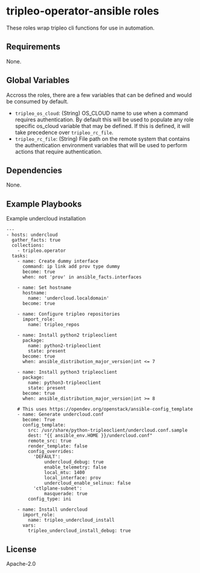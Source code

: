 tripleo-operator-ansible roles
==============================

These roles wrap tripleo cli functions for use in automation.

Requirements
------------

None.

Global Variables
----------------

Accross the roles, there are a few variables that can be defined and would be
consumed by default.

* `tripleo_os_cloud`: (String) OS_CLOUD name to use when a command requires authentication. By default this will be used to populate any role specific os_cloud variable that may be defined. If this is defined, it will take precedence over `tripleo_rc_file`.
* `tripleo_rc_file`: (String) File path on the remote system that contains the authentication environment variables that will be used to perform actions that require authentication.

Dependencies
------------

None.

Example Playbooks
-----------------

Example undercloud installation

    ---
    - hosts: undercloud
      gather_facts: true
      collections:
        - tripleo.operator
      tasks:
        - name: Create dummy interface
          command: ip link add prov type dummy
          become: true
          when: not 'prov' in ansible_facts.interfaces

        - name: Set hostname
          hostname:
            name: 'undercloud.localdomain'
          become: true

        - name: Configure tripleo repositories
          import_role:
            name: tripleo_repos

        - name: Install python2 tripleoclient
          package:
            name: python2-tripleoclient
            state: present
          become: true
          when: ansible_distribution_major_version|int <= 7

        - name: Install python3 tripleoclient
          package:
            name: python3-tripleoclient
            state: present
          become: true
          when: ansible_distribution_major_version|int >= 8

        # This uses https://opendev.org/openstack/ansible-config_template
        - name: Generate undercloud.conf
          become: True
          config_template:
            src: /usr/share/python-tripleoclient/undercloud.conf.sample
            dest: "{{ ansible_env.HOME }}/undercloud.conf"
            remote_src: true
            render_template: false
            config_overrides:
              'DEFAULT':
                  undercloud_debug: true
                  enable_telemetry: false
                  local_mtu: 1400
                  local_interface: prov
                  undercloud_enable_selinux: false
              'ctlplane-subnet':
                  masquerade: true
            config_type: ini

        - name: Install undercloud
          import_role:
            name: tripleo_undercloud_install
          vars:
            tripleo_undercloud_install_debug: true

License
-------

Apache-2.0
